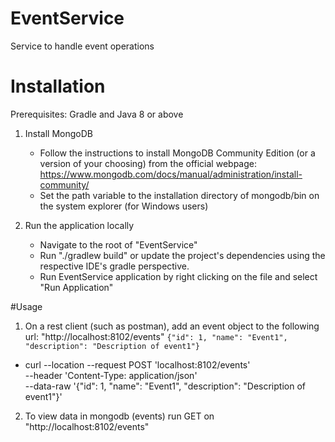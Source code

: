 # EventService
Service to handle event operations

# Installation

Prerequisites: Gradle and Java 8 or above

1. Install MongoDB
    - Follow the instructions to install MongoDB Community Edition (or a version of your choosing) from the official webpage: https://www.mongodb.com/docs/manual/administration/install-community/
    - Set the path variable to the installation directory of mongodb/bin on the system explorer (for Windows users)
    
2. Run the application locally
   - Navigate to the root of "EventService"
   - Run "./gradlew build" or update the project's dependencies using the respective IDE's gradle perspective.
   - Run EventService application by right clicking on the file and select "Run Application"

#Usage

1.  On a rest client (such as postman), add an event object to the following url: "http://localhost:8102/events"
```{"id": 1, "name": "Event1", "description": "Description of event1"}```


- curl --location --request POST 'localhost:8102/events' \
   --header 'Content-Type: application/json' \
   --data-raw '{"id": 1, "name": "Event1", "description": "Description of event1"}'
   
2. To view data in mongodb (events) run GET on "http://localhost:8102/events"

       
